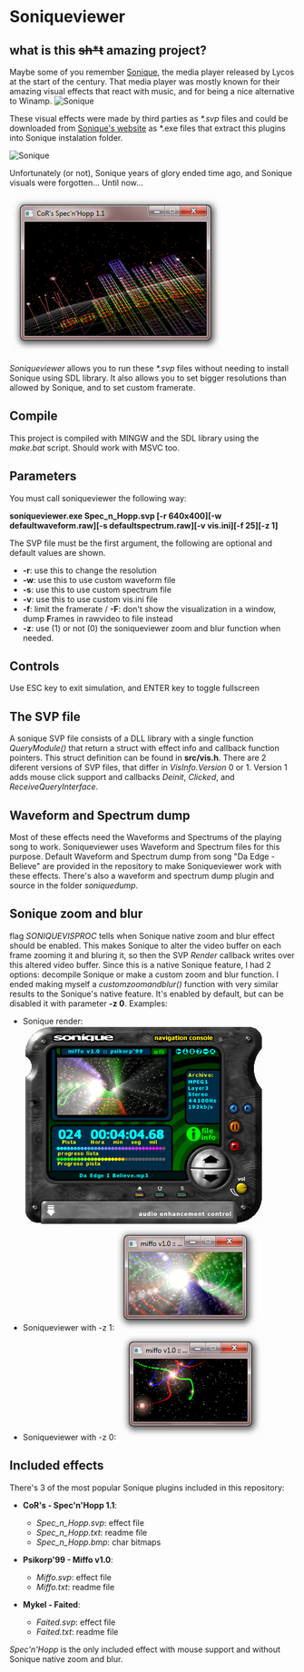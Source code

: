 # Soniqueviewer

## what is this ~~sh\*t~~ amazing project?
Maybe some of you remember [Sonique](https://en.wikipedia.org/wiki/Sonique_(media_player)), the media player released by Lycos at the start of the century. That media player was mostly known for their amazing visual effects that react with music, and for being a nice alternative to Winamp.
![Sonique](https://upload.wikimedia.org/wikipedia/en/thumb/d/d4/Media_player_sonique-1.95.png/300px-Media_player_sonique-1.95.png)

These visual effects were made by third parties as *\*.svp* files and could be downloaded from [Sonique's website](https://web.archive.org/web/20011201225519/http://sonique.lycos.com/customize/archive.php?type=plugin) as *.exe files that extract this plugins into Sonique instalation folder.

![Sonique](https://www.downloadsource.net/upload/files/gallery/old/90/9/0/d7db9edcbb803a9f88aceaf5cc5c3b40.jpg)

Unfortunately (or not), Sonique years of glory ended time ago, and Sonique visuals were forgotten... Until now...

![Soniqueviewer](https://github.com/juanmv94/Soniqueviewer/raw/master/screenshots/specnhopp.png)

*Soniqueviewer* allows you to run these *\*.svp* files without needing to install Sonique using SDL library. It also allows you to set bigger resolutions than allowed by Sonique, and to set custom framerate.

## Compile
This project is compiled with MINGW and the SDL library using the *make.bat* script. Should work with MSVC too.

## Parameters
You must call soniqueviewer the following way:

**soniqueviewer.exe Spec_n_Hopp.svp [-r 640x400][-w defaultwaveform.raw][-s defaultspectrum.raw][-v vis.ini][-f 25][-z 1]**

The SVP file must be the first argument, the following are optional and default values are shown.

* **-r**: use this to change the resolution
* **-w**: use this to use custom waveform file
* **-s**: use this to use custom spectrum file
* **-v**: use this to use custom vis.ini file
* **-f**: limit the framerate / **-F**: don't show the visualization in a window, dump **F**rames in rawvideo to file instead
* **-z**: use (1) or not (0) the soniqueviewer zoom and blur function when needed.

## Controls
Use ESC key to exit simulation, and ENTER key to toggle fullscreen

## The SVP file
A sonique SVP file consists of a DLL library with a single function *QueryModule()* that return a struct with effect info and callback function pointers. This struct definition can be found in **src/vis.h**.
There are 2 diferent versions of SVP files, that differ in *VisInfo.Version* 0 or 1. Version 1 adds mouse click support and callbacks *Deinit*, *Clicked*, and *ReceiveQueryInterface*.

## Waveform and Spectrum dump
Most of these effects need the Waveforms and Spectrums of the playing song to work. Soniqueviewer uses Waveform and Spectrum files for this purpose. Default Waveform and Spectrum dump from song "Da Edge - Believe" are provided in the repository to make Soniqueviewer work with these effects. There's also a waveform and spectrum dump plugin and source in the folder *soniquedump*.

## Sonique zoom and blur
flag *SONIQUEVISPROC* tells when Sonique native zoom and blur effect should be enabled. This makes Sonique to alter the video buffer on each frame zooming it and bluring it, so then the SVP *Render* callback writes over this altered video buffer.
Since this is a native Sonique feature, I had 2 options: decompile Sonique or make a custom zoom and blur function. I ended making myself a *customzoomandblur()* function with very similar results to the Sonique's native feature.
It's enabled by default, but can be disabled it with parameter **-z 0**.
Examples:
* Sonique render: ![Sonique render](https://github.com/juanmv94/Soniqueviewer/raw/master/screenshots/miffosonique.png)
* Soniqueviewer with -z 1: ![Soniqueviewer with -z 1](https://github.com/juanmv94/Soniqueviewer/raw/master/screenshots/miffoz1.png)
* Soniqueviewer with -z 0: ![Soniqueviewer with -z 0](https://github.com/juanmv94/Soniqueviewer/raw/master/screenshots/miffoz0.png)

## Included effects
There's 3 of the most popular Sonique plugins included in this repository:

* **CoR's - Spec'n'Hopp 1.1**:
  * *Spec\_n\_Hopp.svp*: effect file
  * *Spec\_n\_Hopp.txt*: readme file
  * *Spec\_n\_Hopp.bmp*: char bitmaps

* **Psikorp'99 - Miffo v1.0**:
  * *Miffo.svp*: effect file
  * *Miffo.txt*: readme file

* **Mykel - Faited**:
  * *Faited.svp*: effect file
  * *Faited.txt*: readme file

*Spec'n'Hopp* is the only included effect with mouse support and without Sonique native zoom and blur.
